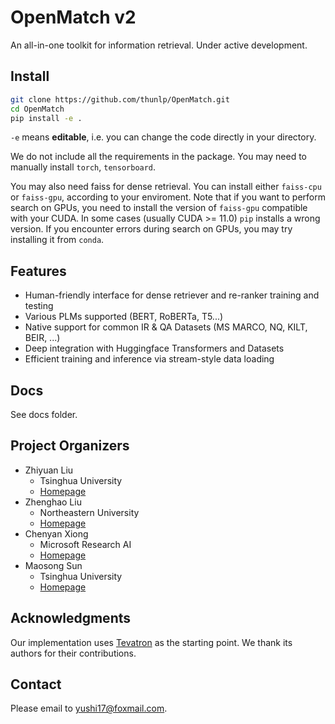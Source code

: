 # OpenMatch v2

An all-in-one toolkit for information retrieval. Under active development.

## Install

```bash
git clone https://github.com/thunlp/OpenMatch.git
cd OpenMatch
pip install -e .
```

`-e` means **editable**, i.e. you can change the code directly in your directory.

We do not include all the requirements in the package. You may need to manually install `torch`, `tensorboard`.

You may also need faiss for dense retrieval. You can install either `faiss-cpu` or `faiss-gpu`, according to your enviroment. Note that if you want to perform search on GPUs, you need to install the version of `faiss-gpu` compatible with your CUDA. In some cases (usually CUDA >= 11.0) `pip` installs a wrong version. If you encounter errors during search on GPUs, you may try installing it from `conda`. 

## Features

- Human-friendly interface for dense retriever and re-ranker training and testing
- Various PLMs supported (BERT, RoBERTa, T5...)
- Native support for common IR & QA Datasets (MS MARCO, NQ, KILT, BEIR, ...)
- Deep integration with Huggingface Transformers and Datasets
- Efficient training and inference via stream-style data loading

## Docs

See docs folder.

## Project Organizers

- Zhiyuan Liu
  * Tsinghua University
  * [Homepage](http://nlp.csai.tsinghua.edu.cn/~lzy/)
- Zhenghao Liu
  * Northeastern University
  * [Homepage](https://edwardzh.github.io/)
- Chenyan Xiong
  * Microsoft Research AI
  * [Homepage](https://www.microsoft.com/en-us/research/people/cxiong/)
- Maosong Sun
  * Tsinghua University
  * [Homepage](http://nlp.csai.tsinghua.edu.cn/staff/sms/)

## Acknowledgments

Our implementation uses [Tevatron](https://github.com/texttron/tevatron) as the starting point. We thank its authors for their contributions.

## Contact

Please email to yushi17@foxmail.com.
